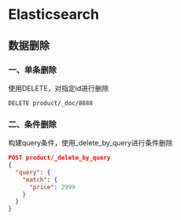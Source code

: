 # **Elasticsearch**

## 数据删除

### 一、单条删除

使用DELETE，对指定id进行删除

```
DELETE product/_doc/8888
```

### 二、条件删除

构建query条件，使用_delete_by_query进行条件删除

```json
POST product/_delete_by_query
{
  "query": {
    "match": {
      "price": 2999
    }
  }
}
```
